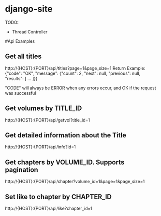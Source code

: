 # django-site

TODO:
- Thread Controller

#Api Examples

## Get all titles
http://{HOST}:{PORT}/api/titles?page=1&page_size=1
Return Example:
{"code": "OK", "message": {"count": 2, "next": null, "previous": null, "results": [ ... ]}}

"CODE" will always be ERROR when any errors occur, and OK if the request was successful

## Get volumes by TITLE_ID
http://{HOST}:{PORT}/api/getvol?title_id=1

## Get detailed information about the Title
http://{HOST}:{PORT}/api/info?id=1

## Get chapters by VOLUME_ID. Supports pagination
http://{HOST}:{PORT}/api/chapter?volume_id=1&page=1&page_size=1

## Set like to chapter by CHAPTER_ID
http://{HOST}:{PORT}/api/like?chapter_id=1
